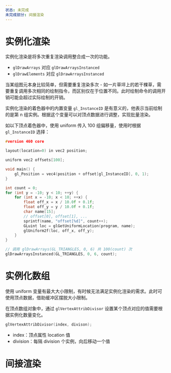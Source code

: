 ```yaml
---
状态: 未完成
未完成部分: 间接渲染
---
```

# 实例化渲染

实例化渲染是将多次重复渲染调用整合成一次的功能。
- `glDrawArrays` 对应 `glDrawArraysInstanced`
- `glDrawElements` 对应 `glDrawArraysInstanced`

当某组图元本身比较简单，但需要重复渲染多次 - 如一片草坪上的若干棵草，需要重复调用多次相同的绘制指令，而区别仅在于位置不同。此时绘制命令的调用开销可能会超过实际绘制的开销。

实例化渲染的着色器中的内置变量 `gl_InstanceID` 是有意义的，他表示当前绘制的是第 n 组实例。根据这个变量可以对顶点数据进行调整，实现批量渲染。

如以下顶点着色器中，使用 uniform 传入 100 组偏移量，使用时根据 `gl_InstanceID` 选择：

```c++
#version 460 core

layout(location=0) in vec2 position;

uniform vec2 offsets[100];

void main() {
    gl_Position = vec4(position + offset[gl_InstanceID], 0, 1);
}
```

```c++
int count = 0;
for (int y = -10; y < 10; ++y) {
	for (int x = -10; x < 10; ++x) {
		float off_x = x / 10.0f + 0.1f;
		float off_y = y / 10.0f + 0.1f;
		char name[15];
		// offset[0], offset[1], ...
		sprintf(name, "offset[%d]", count++);
		GLuint loc = glGetUniformLocation(program, name);
		glUniform2f(loc, off_x, off_y);
	}
}

// 调用 glDrawArrays(GL_TRIANGLES, 0, 6) 共 100(count) 次
glDrawArraysInstanced(GL_TRIANGLES, 0, 6, count);
```
# 实例化数组

使用 uniform 变量有最大大小限制，有时候无法满足实例化渲染的需求。此时可使用顶点数据，借助缓冲区摆脱大小限制。

在顶点数组对象中，通过 `glVertexAttribDivisor` 设置某个顶点对应的值需要根据实例化数量变化。

```c++
glVertexAttribDivisor(index, divison);
```

- index：顶点属性 location 值
- division：每隔 division 个实例，向后移动一个值
# 间接渲染